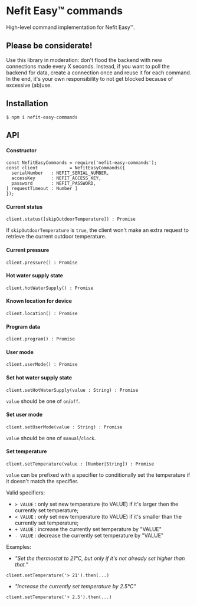 # Nefit Easy™ commands

High-level command implementation for Nefit Easy™.

## Please be considerate!

Use this library in moderation: don't flood the backend with new connections made every X seconds. Instead, if you want to poll the backend for data, create a connection once and reuse it for each command. In the end, it's your own responsibility to not get blocked because of excessive (ab)use.

## Installation

```
$ npm i nefit-easy-commands
```

## API

#### Constructor

```
const NefitEasyCommands = require('nefit-easy-commands');
const client            = NefitEasyCommands({
  serialNumber   : NEFIT_SERIAL_NUMBER,
  accessKey      : NEFIT_ACCESS_KEY,
  password       : NEFIT_PASSWORD,
[ requestTimeout : Number ]
});
```

#### Current status

```
client.status([skipOutdoorTemperature]) : Promise
```

If `skipOutdoorTemperature` is `true`, the client won't make an extra request to retrieve the current outdoor temperature.

#### Current pressure

```
client.pressure() : Promise
```

#### Hot water supply state

```
client.hotWaterSupply() : Promise
```

#### Known location for device

```
client.location() : Promise
```

#### Program data

```
client.program() : Promise
```

#### User mode

```
client.userMode() : Promise
```

#### Set hot water supply state

```
client.setHotWaterSupply(value : String) : Promise
```

`value` should be one of `on`/`off`.

#### Set user mode

```
client.setUserMode(value : String) : Promise
```

`value` should be one of `manual`/`clock`.

#### Set temperature

```
client.setTemperature(value : [Number|String]) : Promise
```

`value` can be prefixed with a specifier to conditionally set the temperature if it doesn't match the specifier.

Valid specifiers:
* `> VALUE` : only set new temperature (to VALUE) if it's larger then the currently set temperature;
* `< VALUE` : only set new temperature (to VALUE) if it's smaller than the currently set temperature;
* `+ VALUE` : increase the currently set temperature by "VALUE"
* `- VALUE` : decrease the currently set temperature by "VALUE"

Examples:
* _"Set the thermostat to 21°C, but only if it's not already set higher than that."_

```
client.setTemperature('> 21').then(...)
```

* _"Increase the currently set temperature by 2.5°C"_

```
client.setTemperature('+ 2.5').then(...)
```
